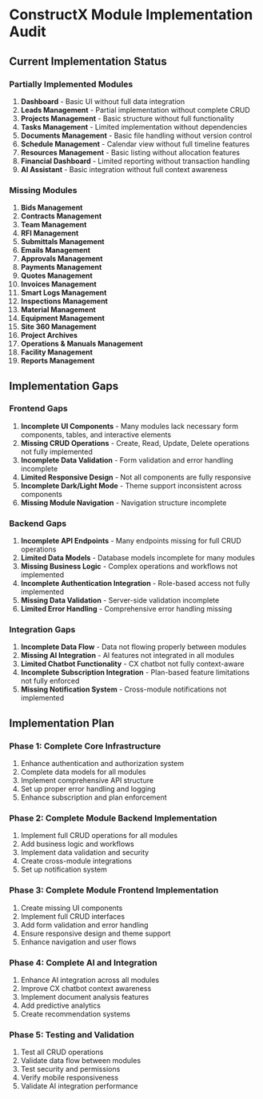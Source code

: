 # ConstructX Module Implementation Audit

## Current Implementation Status

### Partially Implemented Modules
1. **Dashboard** - Basic UI without full data integration
2. **Leads Management** - Partial implementation without complete CRUD
3. **Projects Management** - Basic structure without full functionality
4. **Tasks Management** - Limited implementation without dependencies
5. **Documents Management** - Basic file handling without version control
6. **Schedule Management** - Calendar view without full timeline features
7. **Resources Management** - Basic listing without allocation features
8. **Financial Dashboard** - Limited reporting without transaction handling
9. **AI Assistant** - Basic integration without full context awareness

### Missing Modules
1. **Bids Management**
2. **Contracts Management**
3. **Team Management**
4. **RFI Management**
5. **Submittals Management**
6. **Emails Management**
7. **Approvals Management**
8. **Payments Management**
9. **Quotes Management**
10. **Invoices Management**
11. **Smart Logs Management**
12. **Inspections Management**
13. **Material Management**
14. **Equipment Management**
15. **Site 360 Management**
16. **Project Archives**
17. **Operations & Manuals Management**
18. **Facility Management**
19. **Reports Management**

## Implementation Gaps

### Frontend Gaps
1. **Incomplete UI Components** - Many modules lack necessary form components, tables, and interactive elements
2. **Missing CRUD Operations** - Create, Read, Update, Delete operations not fully implemented
3. **Incomplete Data Validation** - Form validation and error handling incomplete
4. **Limited Responsive Design** - Not all components are fully responsive
5. **Incomplete Dark/Light Mode** - Theme support inconsistent across components
6. **Missing Module Navigation** - Navigation structure incomplete

### Backend Gaps
1. **Incomplete API Endpoints** - Many endpoints missing for full CRUD operations
2. **Limited Data Models** - Database models incomplete for many modules
3. **Missing Business Logic** - Complex operations and workflows not implemented
4. **Incomplete Authentication Integration** - Role-based access not fully implemented
5. **Missing Data Validation** - Server-side validation incomplete
6. **Limited Error Handling** - Comprehensive error handling missing

### Integration Gaps
1. **Incomplete Data Flow** - Data not flowing properly between modules
2. **Missing AI Integration** - AI features not integrated in all modules
3. **Limited Chatbot Functionality** - CX chatbot not fully context-aware
4. **Incomplete Subscription Integration** - Plan-based feature limitations not fully enforced
5. **Missing Notification System** - Cross-module notifications not implemented

## Implementation Plan

### Phase 1: Complete Core Infrastructure
1. Enhance authentication and authorization system
2. Complete data models for all modules
3. Implement comprehensive API structure
4. Set up proper error handling and logging
5. Enhance subscription and plan enforcement

### Phase 2: Complete Module Backend Implementation
1. Implement full CRUD operations for all modules
2. Add business logic and workflows
3. Implement data validation and security
4. Create cross-module integrations
5. Set up notification system

### Phase 3: Complete Module Frontend Implementation
1. Create missing UI components
2. Implement full CRUD interfaces
3. Add form validation and error handling
4. Ensure responsive design and theme support
5. Enhance navigation and user flows

### Phase 4: Complete AI and Integration
1. Enhance AI integration across all modules
2. Improve CX chatbot context awareness
3. Implement document analysis features
4. Add predictive analytics
5. Create recommendation systems

### Phase 5: Testing and Validation
1. Test all CRUD operations
2. Validate data flow between modules
3. Test security and permissions
4. Verify mobile responsiveness
5. Validate AI integration performance
